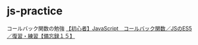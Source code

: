 # js-practice


コールバック関数の勉強
[ 【初心者】JavaScript　コールバック関数／JSのES5／復習・練習【備忘録１５】](https://qiita.com/charlie19919425/items/e181a12341ba1e1af7be)
